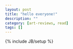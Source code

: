 ```yaml
---
layout: post
title: "hello everyone!"
description: ""
category: [art-reviews, read]
tags: []
---
```

{% include JB/setup %}
